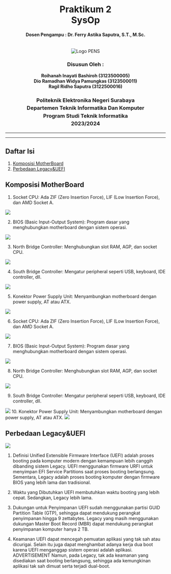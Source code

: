 <div align="center">
  <h1 style="text-align: center;font-weight: bold">Praktikum 2<br>SysOp</h1>
  <h4 style="text-align: center;">Dosen Pengampu : Dr. Ferry Astika Saputra, S.T., M.Sc.</h4>
</div>
<br />
<div align="center">
  <img src="image/pens logo.png" alt="Logo PENS">
  <h3 style="text-align: center;">Disusun Oleh : </h3>
  <p style="text-align: center;">
    <strong>Roihanah Inayati Bashiroh (3123500005)</strong><br>
    <strong>Dio Ramadhan Widya Pamungkas (3123500011)</strong><br>
    <strong>Ragil Ridho Saputra (3122500016)</strong>
  </p>

  <h3 style="text-align: center;line-height: 1.5">Politeknik Elektronika Negeri Surabaya<br>Departemen Teknik
    Informatika Dan Komputer<br>Program Studi Teknik Informatika<br>2023/2024</h3>
  <hr>
  <hr>
</div>

## Daftar Isi
1. [Komposisi MotherBoard](#Komposisi-MotherBoard)
2. [Perbedaan Legacy&UEFI](#Perbedaan-Legacy&UEFI)

## Komposisi MotherBoard

1. Socket CPU: Ada ZIF (Zero Insertion Force), LIF (Low Insertion Force), dan AMD Socket A.
<img src="image/cpu.jpg">



2. BIOS (Basic Input-Output System): Program dasar yang menghubungkan motherboard dengan sistem operasi.

<img src="image/bios.jpg">



3. North Bridge Controller: Menghubungkan slot RAM, AGP, dan socket CPU.
<img src="image/southnorthbridge.jpg">

4. South Bridge Controller: Mengatur peripheral seperti USB, keyboard, IDE controller, dll.
<img src="image/southnorthbridge.jpg">

5. Konektor Power Supply Unit: Menyambungkan motherboard dengan power supply, AT atau ATX.
<img src="image/konektor ps.jpg">

6. Socket CPU: Ada ZIF (Zero Insertion Force), LIF (Low Insertion Force), dan AMD Socket A.
<img src="image/socketram.jpg">

7. BIOS (Basic Input-Output System): Program dasar yang menghubungkan motherboard dengan sistem operasi.
<img src="image/pci.jpg">

8. North Bridge Controller: Menghubungkan slot RAM, AGP, dan socket CPU.
<img src="image/slotagp.jpg">

9. South Bridge Controller: Mengatur peripheral seperti USB, keyboard, IDE controller, dll.
<img src="image/sata.jpg">
10. Konektor Power Supply Unit: Menyambungkan motherboard dengan power supply, AT atau ATX.
<img src="image/cmos.jpg">


## Perbedaan Legacy&UEFI
<img src="image/UEFI-vs-Legacy.png">

1. Definisi Unified Extensible Firmware Interface (UEFI) adalah proses booting pada komputer modern dengan kemampuan lebih canggih dibanding sistem Legacy. UEFI menggunakan firmware URFI untuk menyimpan EFI Service Partitions saat proses booting berlangsung. Sementara, Legacy adalah proses booting komputer dengan firmware BIOS yang lebih lama dan tradisional.

2. Waktu yang Dibutuhkan UEFI membutuhkan waktu booting yang lebih cepat. Sedangkan, Legacy lebih lama.

3. Dukungan untuk Penyimpanan UEFI sudah menggunakan partisi GUID Partition Table (GTP), sehingga dapat mendukung perangkat penyimpanan hingga 9 zettabytes. Legacy yang masih menggunakan dukungan Master Boot Record (MBR) dapat mendukung perangkat penyimpanan komputer hanya 2 TB.

4. Keamanan UEFI dapat mencegah pemuatan aplikasi yang tak sah atau dicurigai. Selain itu juga dapat menghambat adanya kerja dua boot karena UEFI menganggap sistem operasi adalah aplikasi. ADVERTISEMENT Namun, pada Legacy, tak ada keamanan yang disediakan saat booting berlangsung, sehingga ada kemungkinan aplikasi tak sah dimuat serta terjadi dual-boot.


